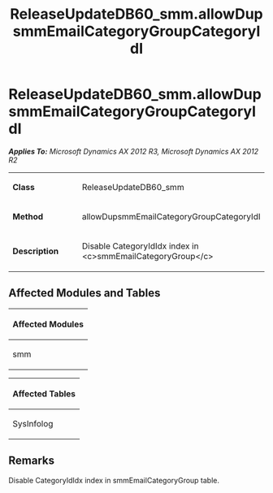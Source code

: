 ﻿---
title: ReleaseUpdateDB60_smm.allowDupsmmEmailCategoryGroupCategoryIdI
TOCTitle: ReleaseUpdateDB60_smm.allowDupsmmEmailCategoryGroupCategoryIdI
ms:assetid: 5593de44-c8b5-f054-0ee3-a1ce51f971f5
ms:mtpsurl: https://msdn.microsoft.com/en-us/library/JJ736190(v=AX.60)
ms:contentKeyID: 49708365
ms.date: 05/18/2015
mtps_version: v=AX.60
---

# ReleaseUpdateDB60\_smm.allowDupsmmEmailCategoryGroupCategoryIdI 


_**Applies To:** Microsoft Dynamics AX 2012 R3, Microsoft Dynamics AX 2012 R2_

<table>
<colgroup>
<col style="width: 50%" />
<col style="width: 50%" />
</colgroup>
<tbody>
<tr class="odd">
<td><p><strong>Class</strong></p></td>
<td><p>ReleaseUpdateDB60_smm</p></td>
</tr>
<tr class="even">
<td><p><strong>Method</strong></p></td>
<td><p>allowDupsmmEmailCategoryGroupCategoryIdI</p></td>
</tr>
<tr class="odd">
<td><p><strong>Description</strong></p></td>
<td><p>Disable CategoryIdIdx index in &lt;c&gt;smmEmailCategoryGroup&lt;/c&gt;</p></td>
</tr>
</tbody>
</table>


## Affected Modules and Tables

<table>
<colgroup>
<col style="width: 100%" />
</colgroup>
<thead>
<tr class="header">
<th><p>Affected Modules</p></th>
</tr>
</thead>
<tbody>
<tr class="odd">
<td><p>smm</p></td>
</tr>
</tbody>
</table>


<table>
<colgroup>
<col style="width: 100%" />
</colgroup>
<thead>
<tr class="header">
<th><p>Affected Tables</p></th>
</tr>
</thead>
<tbody>
<tr class="odd">
<td><p>SysInfolog</p></td>
</tr>
</tbody>
</table>


## Remarks

Disable CategoryIdIdx index in smmEmailCategoryGroup table.

  


